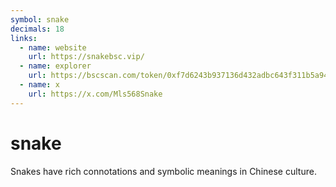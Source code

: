 ```yaml
---
symbol: snake
decimals: 18
links:
  - name: website
    url: https://snakebsc.vip/
  - name: explorer
    url: https://bscscan.com/token/0xf7d6243b937136d432adbc643f311b5a9436b0b0
  - name: x
    url: https://x.com/Mls568Snake
---
```


# snake

Snakes have rich connotations and symbolic meanings in Chinese culture.

